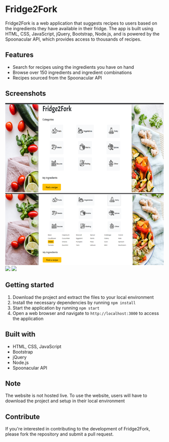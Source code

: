 # Fridge2Fork
Fridge2Fork is a web application that suggests recipes to users based on the ingredients they have available in their fridge. The app is built using HTML, CSS, JavaScript, jQuery, Bootstrap, Node.js, and is powered by the Spoonacular API, which provides access to thousands of recipes.

## Features
- Search for recipes using the ingredients you have on hand
- Browse over 150 ingredients and ingredient combinations
- Recipes sourced from the Spoonacular API

## Screenshots

<img src="screenshots/homescreen.png" width="626" height="284">
<img src="screenshots/screen2.png">
<img src=screenshots/screen3.bmp">
<img src=screenshots/screen4.bmp">

## Getting started
1. Download the project and extract the files to your local environment
2. Install the necessary dependencies by running `npm install`
3. Start the application by running `npm start`
4. Open a web browser and navigate to `http://localhost:3000` to access the application

## Built with
- HTML, CSS, JavaScript
- Bootstrap
- jQuery
- Node.js
- Spoonacular API

## Note
The website is not hosted live. To use the website, users will have to download the project and setup in their local environment

## Contribute
If you're interested in contributing to the development of Fridge2Fork, please fork the repository and submit a pull request.
